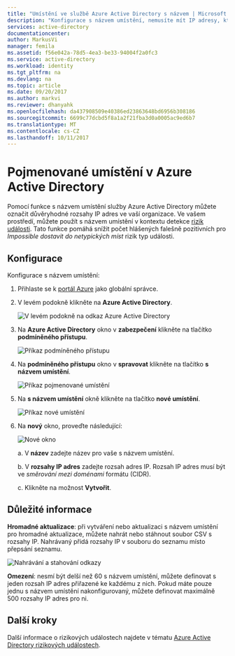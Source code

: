```yaml
---
title: "Umístění ve službě Azure Active Directory s názvem | Microsoft Docs"
description: "Konfigurace s názvem umístění, nemusíte mít IP adresy, které jsou vlastněny organizaci generovat falešně pozitivních pro Impossible dostavit do netypických míst typ události riziko."
services: active-directory
documentationcenter: 
author: MarkusVi
manager: femila
ms.assetid: f56e042a-78d5-4ea3-be33-94004f2a0fc3
ms.service: active-directory
ms.workload: identity
ms.tgt_pltfrm: na
ms.devlang: na
ms.topic: article
ms.date: 09/20/2017
ms.author: markvi
ms.reviewer: dhanyahk
ms.openlocfilehash: da437908509e40386ed23863648bd6956b308186
ms.sourcegitcommit: 6699c77dcbd5f8a1a2f21fba3d0a0005ac9ed6b7
ms.translationtype: MT
ms.contentlocale: cs-CZ
ms.lasthandoff: 10/11/2017
---
```

# <a name="named-locations-in-azure-active-directory"></a>Pojmenované umístění v Azure Active Directory

Pomocí funkce s názvem umístění služby Azure Active Directory můžete označit důvěryhodné rozsahy IP adres ve vaší organizace. Ve vašem prostředí, můžete použít s názvem umístění v kontextu detekce [rizik události](active-directory-reporting-risk-events.md). Tato funkce pomáhá snížit počet hlášených falešně pozitivních pro *Impossible dostavit do netypických míst* rizik typ události. 

## <a name="configuration"></a>Konfigurace

Konfigurace s názvem umístění:

1. Přihlaste se k [portál Azure](https://portal.azure.com) jako globální správce.

2. V levém podokně klikněte na **Azure Active Directory**.

    ![V levém podokně na odkaz Azure Active Directory](./media/active-directory-named-locations/01.png)

3. Na **Azure Active Directory** okno v **zabezpečení** klikněte na tlačítko **podmíněného přístupu**.

    ![Příkaz podmíněného přístupu](./media/active-directory-named-locations/05.png)


4. Na **podmíněného přístupu** okno v **spravovat** klikněte na tlačítko **s názvem umístění**.

    ![Příkaz pojmenované umístění](./media/active-directory-named-locations/06.png)


5. Na **s názvem umístění** okně klikněte na tlačítko **nové umístění**.

    ![Příkaz nové umístění](./media/active-directory-named-locations/07.png)


6. Na **nový** okno, proveďte následující:

    ![Nové okno](./media/active-directory-named-locations/56.png)

    a. V **název** zadejte název pro vaše s názvem umístění.

    b. V **rozsahy IP adres** zadejte rozsah adres IP. Rozsah IP adres musí být ve *směrování mezi doménami* formátu (CIDR).  

    c. Klikněte na možnost **Vytvořit**.



## <a name="what-you-should-know"></a>Důležité informace

**Hromadné aktualizace**: při vytváření nebo aktualizaci s názvem umístění pro hromadné aktualizace, můžete nahrát nebo stáhnout soubor CSV s rozsahy IP. Nahrávaný přidá rozsahy IP v souboru do seznamu místo přepsání seznamu.

![Nahrávání a stahování odkazy](./media/active-directory-named-locations/09.png)


**Omezení**: nesmí být delší než 60 s názvem umístění, můžete definovat s jeden rozsah IP adres přiřazené ke každému z nich. Pokud máte pouze jednu s názvem umístění nakonfigurovaný, můžete definovat maximálně 500 rozsahy IP adres pro ni.


## <a name="next-steps"></a>Další kroky

Další informace o rizikových událostech najdete v tématu [Azure Active Directory rizikových událostech](active-directory-reporting-risk-events.md).

